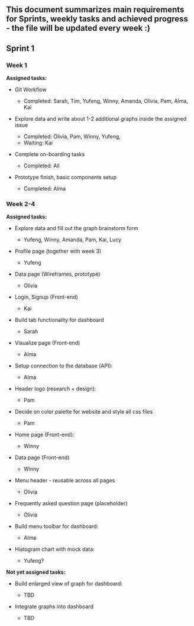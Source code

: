 ## This document summarizes main requirements for Sprints, weekly tasks and achieved progress - the file will be updated every week :)

## Sprint 1

### Week 1

**Assigned tasks:**

- Git Workflow

  - Completed: Sarah, Tim, Yufeng, Winny, Amanda, Olivia, Pam, Alma, Kai

- Explore data and write about 1-2 additional graphs inside the assigned issue

  - Completed: Olivia, Pam, Winny, Yufeng,
  - Waiting: Kai

- Complete on-boarding tasks

  - Completed: All

- Prototype finish, basic components setup
  - Completed: Alma

### Week 2-4

**Assigned tasks:**

- Explore data and fill out the graph brainstorm form

  - Yufeng, Winny, Amanda, Pam, Kai, Lucy

- Profile page (together with week 3)

  - Yufeng

- Data page (Wireframes, prototype)

  - Olivia

- Login, Signup (Front-end)

  - Kai

- Build tab functionality for dashboard

  - Sarah

- Visualize page (Front-end)

  - Alma

- Setup connection to the database (API):

  - Alma

- Header logo (research + design):

  - Pam

- Decide on color palette for website and style all css files

  - Pam

- Home page (Front-end):

  - Winny

- Data page (Front-end)

  - Winny
 
- Menu header - reusable across all pages

  - Olivia

- Frequently asked question page (placeholder)

  - Olivia

- Build menu toolbar for dashboard:

  - Alma

- Histogram chart with mock data:

  - Yufeng?



**Not yet assigned tasks:**

- Build enlarged view of graph for dashboard:

  - TBD


- Integrate graphs into dashboard

  - TBD


